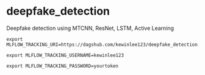 # deepfake_detection
Deepfake detection using MTCNN, ResNet, LSTM, Active Learning


```
export MLFLOW_TRACKING_URI=https://dagshub.com/kewinlee123/deepfake_detection.mlfl

export MLFLOW_TRACKING_USERNAME=kewinlee123  

export MLFLOW_TRACKING_PASSWORD=yourtoken 
```